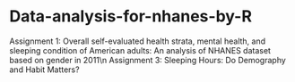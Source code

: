 # Data-analysis-for-nhanes-by-R
Assignment 1: Overall self-evaluated health strata, mental health, and sleeping condition of American adults: An analysis of NHANES dataset based on gender in 2011\n
Assignment 3: Sleeping Hours: Do Demography and Habit Matters?
